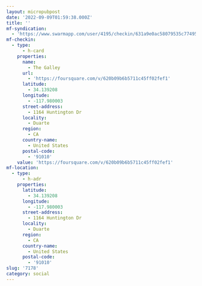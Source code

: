 ```yaml
---
layout: micropubpost
date: '2022-09-09T01:59:38.000Z'
title: ''
mf-syndication:
  - 'https://www.swarmapp.com/user/4195/checkin/631a9e0ac58079535c774956'
mf-checkin:
  - type:
      - h-card
    properties:
      name:
        - The Galley
      url:
        - 'https://foursquare.com/v/620b09b6b5711c45ff02fef1'
      latitude:
        - 34.139208
      longitude:
        - -117.980003
      street-address:
        - 1164 Huntington Dr
      locality:
        - Duarte
      region:
        - CA
      country-name:
        - United States
      postal-code:
        - '91010'
    value: 'https://foursquare.com/v/620b09b6b5711c45ff02fef1'
mf-location:
  - type:
      - h-adr
    properties:
      latitude:
        - 34.139208
      longitude:
        - -117.980003
      street-address:
        - 1164 Huntington Dr
      locality:
        - Duarte
      region:
        - CA
      country-name:
        - United States
      postal-code:
        - '91010'
slug: '7178'
category: social
---
```

